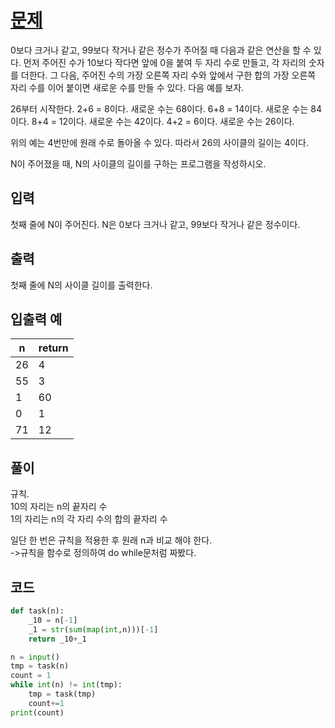 # [문제](https://www.acmicpc.net/problem/1110)  
0보다 크거나 같고, 99보다 작거나 같은 정수가 주어질 때 다음과 같은 연산을 할 수 있다. 먼저 주어진 수가 10보다 작다면 앞에 0을 붙여 두 자리 수로 만들고, 각 자리의 숫자를 더한다. 그 다음, 주어진 수의 가장 오른쪽 자리 수와 앞에서 구한 합의 가장 오른쪽 자리 수를 이어 붙이면 새로운 수를 만들 수 있다. 다음 예를 보자.

26부터 시작한다. 2+6 = 8이다. 새로운 수는 68이다. 6+8 = 14이다. 새로운 수는 84이다. 8+4 = 12이다. 새로운 수는 42이다. 4+2 = 6이다. 새로운 수는 26이다.

위의 예는 4번만에 원래 수로 돌아올 수 있다. 따라서 26의 사이클의 길이는 4이다.

N이 주어졌을 때, N의 사이클의 길이를 구하는 프로그램을 작성하시오.

## 입력  
첫째 줄에 N이 주어진다. N은 0보다 크거나 같고, 99보다 작거나 같은 정수이다.
## 출력  
첫째 줄에 N의 사이클 길이를 출력한다.

## 입출력 예  
|n|return|
|-----|-----|
|26|4|
|55|3|
|1|60|
|0|1|
|71|12|

## 풀이  
규칙.  
10의 자리는 n의 끝자리 수  
1의 자리는 n의 각 자리 수의 합의 끝자리 수

일단 한 번은 규칙을 적용한 후 원래 n과 비교 해야 한다.  
->규칙을 함수로 정의하여 do while문처럼 짜봤다.
## 코드  

```python
def task(n):
    _10 = n[-1]
    _1 = str(sum(map(int,n)))[-1]
    return _10+_1

n = input()
tmp = task(n)
count = 1
while int(n) != int(tmp):
    tmp = task(tmp)
    count+=1
print(count)
```
